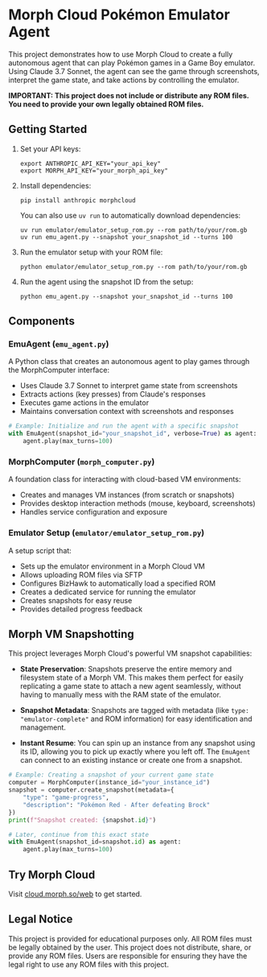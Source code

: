 # Morph Cloud Pokémon Emulator Agent

This project demonstrates how to use Morph Cloud to create a fully autonomous agent that can play Pokémon games in a Game Boy emulator. Using Claude 3.7 Sonnet, the agent can see the game through screenshots, interpret the game state, and take actions by controlling the emulator.

**IMPORTANT: This project does not include or distribute any ROM files. You need to provide your own legally obtained ROM files.**

## Getting Started


1. Set your API keys:
   ```
   export ANTHROPIC_API_KEY="your_api_key"
   export MORPH_API_KEY="your_morph_api_key"
   ```
   
2. Install dependencies:
   ```
   pip install anthropic morphcloud
   ```
   
   You can also use `uv run` to automatically download dependencies:
   ```
   uv run emulator/emulator_setup_rom.py --rom path/to/your/rom.gb
   uv run emu_agent.py --snapshot your_snapshot_id --turns 100
   ```

3. Run the emulator setup with your ROM file:
   ```
   python emulator/emulator_setup_rom.py --rom path/to/your/rom.gb
   ```

4. Run the agent using the snapshot ID from the setup:
   ```
   python emu_agent.py --snapshot your_snapshot_id --turns 100
   ```

## Components

### EmuAgent (`emu_agent.py`)

A Python class that creates an autonomous agent to play games through the MorphComputer interface:

- Uses Claude 3.7 Sonnet to interpret game state from screenshots
- Extracts actions (key presses) from Claude's responses
- Executes game actions in the emulator
- Maintains conversation context with screenshots and responses

```python
# Example: Initialize and run the agent with a specific snapshot
with EmuAgent(snapshot_id="your_snapshot_id", verbose=True) as agent:
    agent.play(max_turns=100)
```

### MorphComputer (`morph_computer.py`)

A foundation class for interacting with cloud-based VM environments:

- Creates and manages VM instances (from scratch or snapshots)
- Provides desktop interaction methods (mouse, keyboard, screenshots)
- Handles service configuration and exposure

### Emulator Setup (`emulator/emulator_setup_rom.py`)

A setup script that:

- Sets up the emulator environment in a Morph Cloud VM
- Allows uploading ROM files via SFTP
- Configures BizHawk to automatically load a specified ROM
- Creates a dedicated service for running the emulator
- Creates snapshots for easy reuse
- Provides detailed progress feedback

## Morph VM Snapshotting

This project leverages Morph Cloud's powerful VM snapshot capabilities:

- **State Preservation**: Snapshots preserve the entire memory and filesystem state of a Morph VM. This makes them perfect for easily replicating a game state to attach a new agent seamlessly, without having to manually mess with the RAM state of the emulator. 

- **Snapshot Metadata**: Snapshots are tagged with metadata (like `type: "emulator-complete"` and ROM information) for easy identification and management.

- **Instant Resume**: You can spin up an instance from any snapshot using its ID, allowing you to pick up exactly where you left off. The `EmuAgent` can connect to an existing instance or create one from a snapshot.

```python
# Example: Creating a snapshot of your current game state
computer = MorphComputer(instance_id="your_instance_id")
snapshot = computer.create_snapshot(metadata={
    "type": "game-progress",
    "description": "Pokémon Red - After defeating Brock"
})
print(f"Snapshot created: {snapshot.id}")

# Later, continue from this exact state
with EmuAgent(snapshot_id=snapshot.id) as agent:
    agent.play(max_turns=100)
```

## Try Morph Cloud

Visit [cloud.morph.so/web](https://cloud.morph.so/web) to get started.

## Legal Notice

This project is provided for educational purposes only. All ROM files must be legally obtained by the user. This project does not distribute, share, or provide any ROM files. Users are responsible for ensuring they have the legal right to use any ROM files with this project.
